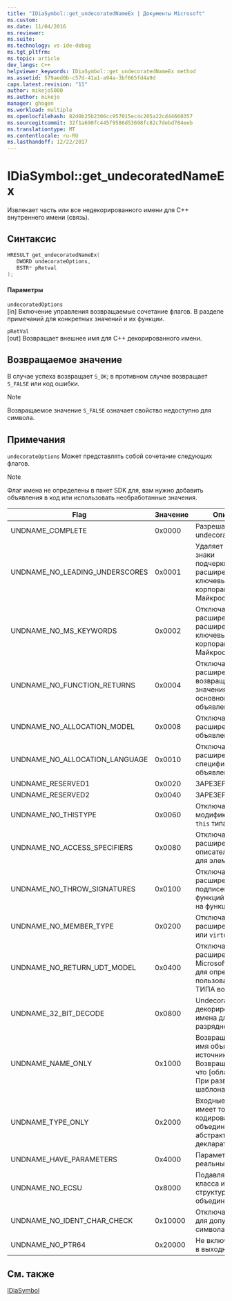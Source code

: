 ```yaml
---
title: "IDiaSymbol::get_undecoratedNameEx | Документы Microsoft"
ms.custom: 
ms.date: 11/04/2016
ms.reviewer: 
ms.suite: 
ms.technology: vs-ide-debug
ms.tgt_pltfrm: 
ms.topic: article
dev_langs: C++
helpviewer_keywords: IDiaSymbol::get_undecoratedNameEx method
ms.assetid: 579aed0b-c57d-41a1-a94a-3bf665fd4a9d
caps.latest.revision: "11"
author: mikejo5000
ms.author: mikejo
manager: ghogen
ms.workload: multiple
ms.openlocfilehash: 82d0b25b2306cc957015ec4c205a22cd44660357
ms.sourcegitcommit: 32f1a690fc445f9586d53698fc82c7debd784eeb
ms.translationtype: MT
ms.contentlocale: ru-RU
ms.lasthandoff: 12/22/2017
---
```

# <a name="idiasymbolgetundecoratednameex"></a>IDiaSymbol::get_undecoratedNameEx
Извлекает часть или все недекорированного имени для C++ внутреннего имени (связь).  
  
## <a name="syntax"></a>Синтаксис  
  
```C++  
HRESULT get_undecoratedNameEx(   
   DWORD undecorateOptions,  
   BSTR* pRetval  
);  
```  
  
#### <a name="parameters"></a>Параметры  
 `undecoratedOptions`  
 [in] Включение управления возвращаемые сочетание флагов. В разделе примечаний для конкретных значений и их функции.  
  
 `pRetVal`  
 [out] Возвращает внешнее имя для C++ декорированного имени.  
  
## <a name="return-value"></a>Возвращаемое значение  
 В случае успеха возвращает `S_OK`; в противном случае возвращает `S_FALSE` или код ошибки.  
  
> [!NOTE]
>  Возвращаемое значение `S_FALSE` означает свойство недоступно для символа.  
  
## <a name="remarks"></a>Примечания  
 `undecorateOptions` Может представлять собой сочетание следующих флагов.  
  
> [!NOTE]
>  Флаг имена не определены в пакет SDK для, вам нужно добавить объявления в код или использовать необработанные значения.  
  
|Flag|Значение|Описание:|  
|----------|-----------|-----------------|  
|UNDNAME_COMPLETE|0x0000|Разрешает полный undecoration.|  
|UNDNAME_NO_LEADING_UNDERSCORES|0x0001|Удаляет начальные знаки подчеркивания из расширенные ключевые слова корпорации Майкрософт.|  
|UNDNAME_NO_MS_KEYWORDS|0x0002|Отключает расширения расширенные ключевые слова корпорации Майкрософт.|  
|UNDNAME_NO_FUNCTION_RETURNS|0x0004|Отключает расширения типа возвращаемого значения для основной объявления.|  
|UNDNAME_NO_ALLOCATION_MODEL|0x0008|Отключает расширения модели объявления.|  
|UNDNAME_NO_ALLOCATION_LANGUAGE|0x0010|Отключает расширения языка спецификатора объявления.|  
|UNDNAME_RESERVED1|0x0020|ЗАРЕЗЕРВИРОВАНО.|  
|UNDNAME_RESERVED2|0x0040|ЗАРЕЗЕРВИРОВАНО.|  
|UNDNAME_NO_THISTYPE|0x0060|Отключает все модификаторы для `this` типа.|  
|UNDNAME_NO_ACCESS_SPECIFIERS|0x0080|Отключает расширения описатели доступа для элементов.|  
|UNDNAME_NO_THROW_SIGNATURES|0x0100|Отключает расширения «throw-подписей» для функций и указатели на функции.|  
|UNDNAME_NO_MEMBER_TYPE|0x0200|Отключает расширения `static` или `virtual` члены.|  
|UNDNAME_NO_RETURN_UDT_MODEL|0x0400|Отключает расширения Microsoft модели для определяемого пользователем ТИПА возвращает.|  
|UNDNAME_32_BIT_DECODE|0x0800|Undecorates декорированные имена для 32-разрядной.|  
|UNDNAME_NAME_ONLY|0x1000|Возвращает только имя объявления источника; Возвращает только что [области::] имя.  При развертывании шаблона params.|  
|UNDNAME_TYPE_ONLY|0x2000|Входные данные имеет только тип кодирования; объединяет абстрактный декларатор.|  
|UNDNAME_HAVE_PARAMETERS|0x4000|Параметры шаблона реальные доступны.|  
|UNDNAME_NO_ECSU|0x8000|Подавляет enum, класса или структуры или объединения.|  
|UNDNAME_NO_IDENT_CHAR_CHECK|0x10000|Отключает проверку для допустимых символах.|  
|UNDNAME_NO_PTR64|0x20000|Не включайте ptr64 в выходных данных.|  
  
## <a name="see-also"></a>См. также  
 [IDiaSymbol](../../debugger/debug-interface-access/idiasymbol.md)